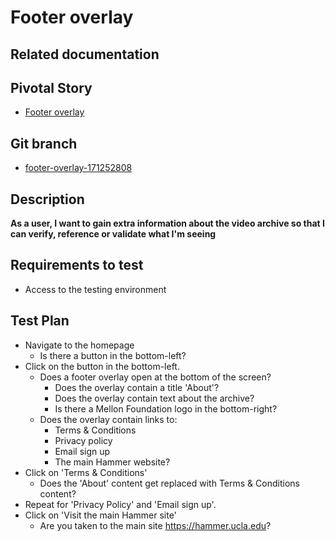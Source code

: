 <!-- Generate a new file using -->
<!-- sed -e "s/\Footer overlay/My story/" -e "s/\171252808/156128780/" -e "s/\footer-overlay-171252808/`git_current_branch`/g" template.md | tee "`git_current_branch`.md" -->

# Footer overlay

## Related documentation

## Pivotal Story

* [Footer overlay](https://www.pivotaltracker.com/story/show/171252808)

## Git branch

* [footer-overlay-171252808](https://github.com/HammerMuseum/hammer-video/tree/footer-overlay-171252808)

## Description
**As a user, I want to gain extra information about the video archive so that I can verify, reference or validate what I'm seeing**

## Requirements to test
- Access to the testing environment

## Test Plan
- Navigate to the homepage
  - Is there a button in the bottom-left?
- Click on the button in the bottom-left.
  - Does a footer overlay open at the bottom of the screen?
    - Does the overlay contain a title 'About'?
    - Does the overlay contain text about the archive?
    - Is there a Mellon Foundation logo in the bottom-right?
  - Does the overlay contain links to:
    - Terms & Conditions
    - Privacy policy
    - Email sign up
    - The main Hammer website?
- Click on 'Terms & Conditions'
  - Does the 'About' content get replaced with Terms & Conditions content?
- Repeat for 'Privacy Policy' and 'Email sign up'.
- Click on 'Visit the main Hammer site'
  - Are you taken to the main site https://hammer.ucla.edu?
